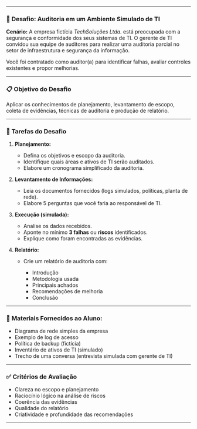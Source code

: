 

---

### 🎯 **Desafio: Auditoria em um Ambiente Simulado de TI**

**Cenário:**
A empresa fictícia *TechSoluções Ltda.* está preocupada com a segurança e conformidade dos seus sistemas de TI. O gerente de TI convidou sua equipe de auditores para realizar uma auditoria parcial no setor de infraestrutura e segurança da informação.

Você foi contratado como auditor(a) para identificar falhas, avaliar controles existentes e propor melhorias.

---

### 📋 **Objetivo do Desafio**

Aplicar os conhecimentos de planejamento, levantamento de escopo, coleta de evidências, técnicas de auditoria e produção de relatório.

---

### 🧩 **Tarefas do Desafio**

1. **Planejamento:**

   * Defina os objetivos e escopo da auditoria.
   * Identifique quais áreas e ativos de TI serão auditados.
   * Elabore um cronograma simplificado da auditoria.

2. **Levantamento de Informações:**

   * Leia os documentos fornecidos (logs simulados, políticas, planta de rede).
   * Elabore 5 perguntas que você faria ao responsável de TI.

3. **Execução (simulada):**

   * Analise os dados recebidos.
   * Aponte no mínimo **3 falhas** ou **riscos** identificados.
   * Explique como foram encontradas as evidências.

4. **Relatório:**

   * Crie um relatório de auditoria com:

     * Introdução
     * Metodologia usada
     * Principais achados
     * Recomendações de melhoria
     * Conclusão

---

### 📎 **Materiais Fornecidos ao Aluno:**

* Diagrama de rede simples da empresa
* Exemplo de log de acesso
* Política de backup (fictícia)
* Inventário de ativos de TI (simulado)
* Trecho de uma conversa (entrevista simulada com gerente de TI)

---

### ✅ **Critérios de Avaliação**

* Clareza no escopo e planejamento
* Raciocínio lógico na análise de riscos
* Coerência das evidências
* Qualidade do relatório
* Criatividade e profundidade das recomendações

---
